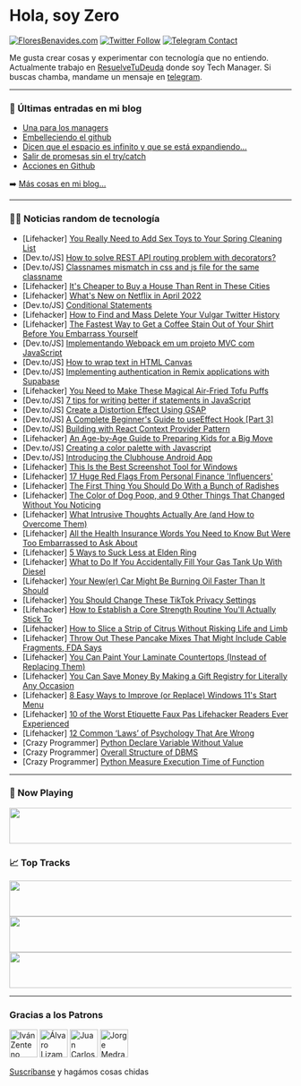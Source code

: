 # Hola, soy Zero

[![FloresBenavides.com](https://img.shields.io/website?down_message=oops&label=MiBlog&style=for-the-badge&up_message=online&url=https%3A%2F%2Ffloresbenavides.com)](https://floresbenavides.com) [![Twitter Follow](https://img.shields.io/twitter/follow/ZeroDragon?color=%231DA1F2&label=Follow&logo=twitter&logoColor=ffffff&style=for-the-badge)](https://twitter.com/zerodragon) [![Telegram Contact](https://img.shields.io/badge/escr%C3%ADbeme-ZeroDragon-%2326A5E4?style=for-the-badge&logo=telegram)](https://t.me/zerodragon)

Me gusta crear cosas y experimentar con tecnología que no entiendo.
Actualmente trabajo en [ResuelveTuDeuda](http://github.com/resuelve) donde soy Tech Manager.
Si buscas chamba, mandame un mensaje en [telegram](https://t.me/zerodragon).

---

### 📕 Últimas entradas en mi blog
<!-- BLOG-POST-LIST:START -->
- [Una para los managers](https://floresbenavides.com/una-para-los-managers/)
- [Embelleciendo el github](https://floresbenavides.com/embelleciendo-el-github/)
- [Dicen que el espacio es infinito y que se está expandiendo…](https://floresbenavides.com/dicen-que-el-espacio-es-infinito-y-que-se-esta-expandiendo/)
- [Salir de promesas sin el try/catch](https://floresbenavides.com/salir-de-promesas-sin-el-try-catch/)
- [Acciones en Github](https://floresbenavides.com/acciones-en-github/)
<!-- BLOG-POST-LIST:END -->

➡️ [Más cosas en mi blog...](https://floresbenavides.com)

---

### 👨‍💻 Noticias random de tecnología
<!-- TECH-POSTS:START -->
- [Lifehacker] [You Really Need to Add Sex Toys to Your Spring Cleaning List](https://lifehacker.com/you-really-need-to-add-sex-toys-to-your-spring-cleaning-1848691835)
- [Dev.to/JS] [How to solve REST API routing problem with decorators?](https://dev.to/devsmitra/how-to-solve-rest-api-routing-problem-with-decorators-5b3n)
- [Dev.to/JS] [Classnames mismatch in css and js file for the same classname](https://dev.to/sufyan0021/classnames-mismatch-in-css-and-js-file-for-the-same-classname-5ea3)
- [Lifehacker] [It&#39;s Cheaper to Buy a House Than Rent in These Cities](https://lifehacker.com/its-cheaper-to-buy-a-house-than-rent-in-these-cities-1848691906)
- [Lifehacker] [What&#39;s New on Netflix in April 2022](https://lifehacker.com/whats-new-on-netflix-in-april-2022-1848691808)
- [Dev.to/JS] [Conditional Statements](https://dev.to/hardikmirg/conditional-statements-ghe)
- [Lifehacker] [How to Find and Mass Delete Your Vulgar Twitter History](https://lifehacker.com/how-to-find-and-mass-delete-your-vulgar-twitter-history-1848691894)
- [Lifehacker] [The Fastest Way to Get a Coffee Stain Out of Your Shirt Before You Embarrass Yourself](https://lifehacker.com/the-fastest-way-to-get-a-coffee-stain-out-of-your-shirt-1848691446)
- [Dev.to/JS] [Implementando Webpack em um projeto MVC com JavaScript](https://dev.to/isabelrubim/implementando-webpack-em-um-projeto-mvc-com-javascript-4ch7)
- [Dev.to/JS] [How to wrap text in HTML Canvas](https://dev.to/smpnjn/how-to-wrap-text-in-html-canvas-3369)
- [Dev.to/JS] [Implementing authentication in Remix applications with Supabase](https://dev.to/asayerio_techblog/implementing-authentication-in-remix-applications-with-supabase-ibn)
- [Lifehacker] [You Need to Make These Magical Air-Fried Tofu Puffs](https://lifehacker.com/you-need-to-make-these-magical-air-fried-tofu-puffs-1848691421)
- [Dev.to/JS] [7 tips for writing better if statements in JavaScript](https://dev.to/thatanjan/write-if-statements-in-javascript-like-a-pro-3339)
- [Dev.to/JS] [Create a Distortion Effect Using GSAP](https://dev.to/workshub/create-a-distortion-effect-using-gsap-40h5)
- [Dev.to/JS] [A Complete Beginner&#39;s Guide to useEffect Hook [Part 3]](https://dev.to/workshub/a-complete-beginners-guide-to-useeffect-hook-part-3-50o0)
- [Dev.to/JS] [Building with React Context Provider Pattern](https://dev.to/workshub/building-with-react-context-provider-pattern-315k)
- [Lifehacker] [An Age-by-Age Guide to Preparing Kids for a Big Move](https://lifehacker.com/an-age-by-age-guide-to-preparing-kids-for-a-big-move-1848683915)
- [Dev.to/JS] [Creating a color palette with Javascript](https://dev.to/producthackers/creating-a-color-palette-with-javascript-44ip)
- [Dev.to/JS] [Introducing the Clubhouse Android App](https://dev.to/mr_dehqani/introducing-the-clubhouse-android-app-1c0d)
- [Lifehacker] [This Is the Best Screenshot Tool for Windows](https://lifehacker.com/this-is-the-best-screenshot-tool-for-windows-1848690325)
- [Lifehacker] [17 Huge Red Flags From Personal Finance &#39;Influencers&#39;](https://lifehacker.com/17-huge-red-flags-from-personal-finance-influencers-1848689054)
- [Lifehacker] [The First Thing You Should Do With a Bunch of Radishes](https://lifehacker.com/the-first-thing-you-should-do-with-a-bunch-of-radishes-1848687979)
- [Lifehacker] [The Color of Dog Poop, and 9 Other Things That Changed Without You Noticing](https://lifehacker.com/the-color-of-dog-poop-and-9-other-things-that-changed-1848686078)
- [Lifehacker] [What Intrusive Thoughts Actually Are &lpar;and How to Overcome Them&rpar;](https://lifehacker.com/what-intrusive-thoughts-actually-are-and-how-to-overco-1848688089)
- [Lifehacker] [All the Health Insurance Words You Need to Know But Were Too Embarrassed to Ask About](https://lifehacker.com/all-the-health-insurance-words-you-need-to-know-but-wer-1848688048)
- [Lifehacker] [5 Ways to Suck Less at Elden Ring](https://lifehacker.com/5-ways-to-suck-less-at-elden-ring-1848687138)
- [Lifehacker] [What to Do If You Accidentally Fill Your Gas Tank Up With Diesel](https://lifehacker.com/what-to-do-if-you-accidentally-fill-your-gas-tank-up-wi-1848686631)
- [Lifehacker] [Your New&lpar;er&rpar; Car Might Be Burning Oil Faster Than It Should](https://lifehacker.com/your-new-er-car-might-be-burning-oil-faster-than-it-sh-1848685618)
- [Lifehacker] [You Should Change These TikTok Privacy Settings](https://lifehacker.com/you-should-change-these-tiktok-privacy-settings-1848685959)
- [Lifehacker] [How to Establish a Core Strength Routine You&#39;ll Actually Stick To](https://lifehacker.com/how-to-establish-a-core-strength-routine-youll-actually-1848686501)
- [Lifehacker] [How to Slice a Strip of Citrus Without Risking Life and Limb](https://lifehacker.com/how-to-slice-a-strip-of-citrus-without-risking-life-and-1848686991)
- [Lifehacker] [Throw Out These Pancake Mixes That Might Include Cable Fragments, FDA Says](https://lifehacker.com/throw-out-these-pancake-mixes-that-might-include-cable-1848685458)
- [Lifehacker] [You Can Paint Your Laminate Countertops &lpar;Instead of Replacing Them&rpar;](https://lifehacker.com/you-can-paint-your-laminate-countertops-instead-of-rep-1848684147)
- [Lifehacker] [You Can Save Money By Making a Gift Registry for Literally Any Occasion](https://lifehacker.com/you-can-save-money-by-making-a-gift-registry-for-litera-1848686093)
- [Lifehacker] [8 Easy Ways to Improve &lpar;or Replace&rpar; Windows 11&#39;s Start Menu](https://lifehacker.com/8-easy-ways-to-improve-or-replace-windows-11s-start-m-1848684451)
- [Lifehacker] [10 of the Worst Etiquette Faux Pas Lifehacker Readers Ever Experienced](https://lifehacker.com/10-of-the-worst-etiquette-faux-pas-lifehacker-readers-e-1848681196)
- [Lifehacker] [12 Common ‘Laws’ of Psychology That Are Wrong](https://lifehacker.com/12-common-laws-of-psychology-that-are-bullshit-1848683494)
- [Crazy Programmer] [Python Declare Variable Without Value](https://www.thecrazyprogrammer.com/2022/03/python-declare-variable-without-value.html)
- [Crazy Programmer] [Overall Structure of DBMS](https://www.thecrazyprogrammer.com/2022/03/structure-of-dbms.html)
- [Crazy Programmer] [Python Measure Execution Time of Function](https://www.thecrazyprogrammer.com/2022/03/python-measure-execution-time.html)<!-- TECH-POSTS:END -->

---

### 🎵 Now Playing
<a href="https://spotify-now-playing-dun.vercel.app/now-playing?open"><img src="https://spotify-now-playing-dun.vercel.app/now-playing" width="540" height="64"></a>

### 📈 Top Tracks
<a href="https://spotify-now-playing-dun.vercel.app/top-tracks?i=1&open"><img src="https://spotify-now-playing-dun.vercel.app/top-tracks?i=1" width="540" height="64"></a>
<a href="https://spotify-now-playing-dun.vercel.app/top-tracks?i=2&open"><img src="https://spotify-now-playing-dun.vercel.app/top-tracks?i=2" width="540" height="64"></a>
<a href="https://spotify-now-playing-dun.vercel.app/top-tracks?i=3&open"><img src="https://spotify-now-playing-dun.vercel.app/top-tracks?i=3" width="540" height="64"></a>

---

### Gracias a los Patrons
[<img src="https://avatars.githubusercontent.com/u/243380?v=4" alt="Iván Zenteno" width="50px">](https://github.com/k001) [<img src="https://avatars.githubusercontent.com/u/19955639?v=4" alt="Álvaro Lizama" width="50px">](https://github.com/alvarolizama) [<img src="https://avatars.githubusercontent.com/u/2718753?v=4" alt="Juan Carlos Ruiz" width="50px">](https://github.com/JuanCrg90) [<img src="https://avatars.githubusercontent.com/u/37025?v=4" alt="Jorge Medrano" width="50px">](https://github.com/h1pp1e) 

[Suscríbanse](https://www.patreon.com/zerodragon) y hagámos cosas chidas
